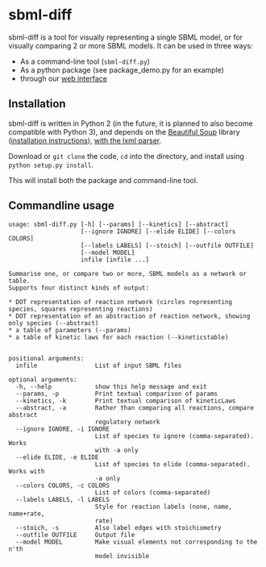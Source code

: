 # sbml-diff

sbml-diff is a tool for visually representing a single SBML model, or for visually comparing 2 or more SBML models. It can be used in three ways:

* As a command-line tool (`sbml-diff.py`)
* As a python package (see package_demo.py for an example)
* through our [web interface](http://sysos.eng.ox.ac.uk/tebio/upload)


## Installation

sbml-diff is written in Python 2 (in the future, it is planned to also become compatible with Python 3), and depends on the [Beautiful Soup](https://www.crummy.com/software/BeautifulSoup/) library ([installation instructions](https://www.crummy.com/software/BeautifulSoup/bs4/doc/#installing-beautiful-soup)), [with the lxml parser](https://www.crummy.com/software/BeautifulSoup/bs4/doc/#installing-a-parser).

Download or ``git clone`` the code, ``cd`` into the directory, and install using ``python setup.py install``.

This will install both the package and command-line tool.

## Commandline usage

    usage: sbml-diff.py [-h] [--params] [--kinetics] [--abstract]
                        [--ignore IGNORE] [--elide ELIDE] [--colors COLORS]
                        [--labels LABELS] [--stoich] [--outfile OUTFILE]
                        [--model MODEL]
                        infile [infile ...]

    Summarise one, or compare two or more, SBML models as a network or table.
    Supports four distinct kinds of output:

    * DOT representation of reaction network (circles representing species, squares representing reactions)
    * DOT representation of an abstraction of reaction network, showing only species (--abstract)
    * a table of parameters (--params)
    * a table of kinetic laws for each reaction (--kineticstable)


    positional arguments:
      infile                List of input SBML files    

    optional arguments:
      -h, --help            show this help message and exit
      --params, -p          Print textual comparison of params
      --kinetics, -k        Print textual comparison of kineticLaws
      --abstract, -a        Rather than comparing all reactions, compare abstract
                            regulatory network
      --ignore IGNORE, -i IGNORE
                            List of species to ignore (comma-separated). Works
                            with -a only
      --elide ELIDE, -e ELIDE
                            List of species to elide (comma-separated). Works with
                            -a only
      --colors COLORS, -c COLORS
                            List of colors (comma-separated)
      --labels LABELS, -l LABELS
                            Style for reaction labels (none, name, name+rate,
                            rate)
      --stoich, -s          Also label edges with stoichiometry
      --outfile OUTFILE     Output file
      --model MODEL         Make visual elements not corresponding to the n'th
                            model invisible